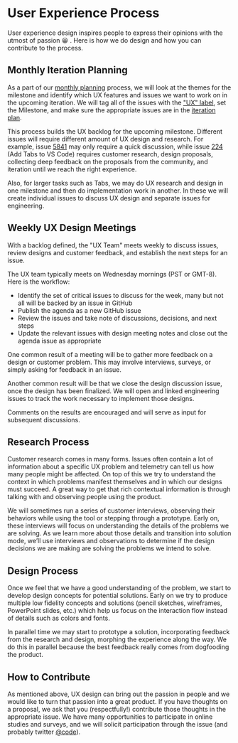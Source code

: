 # User Experience Process

User experience design inspires people to express their opinions with the utmost of passion 😀 . Here is how we do design and how you can contribute to the process.

## Monthly Iteration Planning

As a part of our [monthly planning](Develpment-Process.md) process, we will look at the themes for the milestone and identify which UX features and issues we want to work on in the upcoming iteration. We will tag all of the issues with the ["UX" label](https://github.com/microsoft/vscode/issues?q=is%3Aopen+is%3Aissue+label%3Aux), set the Milestone, and make sure the appropriate issues are in the [iteration plan](Iteration-Plans.md).

This process builds the UX backlog for the upcoming milestone. Different issues will require different amount of UX design and research. For example, issue [5841](https://github.com/microsoft/vscode/issues/5841) may only require a quick discussion, while issue [224](https://github.com/microsoft/vscode/issues/224) (Add Tabs to VS Code) requires customer research, design proposals, collecting deep feedback on the proposals from the community, and iteration until we reach the right experience.

Also, for larger tasks such as Tabs, we may do UX research and design in one milestone and then do implementation work in another. In these we will create individual issues to discuss UX design and separate issues for engineering.

## Weekly UX Design Meetings

With a backlog defined, the "UX Team" meets weekly to discuss issues, review designs and customer feedback, and establish the next steps for an issue.

The UX team typically meets on Wednesday mornings (PST or GMT-8). Here is the workflow:

* Identify the set of critical issues to discuss for the week, many but not all will be backed by an issue in GitHub
* Publish the agenda as a new GitHub issue
* Review the issues and take note of discussions, decisions, and next steps
* Update the relevant issues with design meeting notes and close out the agenda issue as appropriate

One common result of a meeting will be to gather more feedback on a design or customer problem. This may involve interviews, surveys, or simply asking for feedback in an issue.

Another common result will be that we close the design discussion issue, once the design has been finalized. We will open and linked engineering issues to track the work necessary to implement those designs.

Comments on the results are encouraged and will serve as input for subsequent discussions.

## Research Process

Customer research comes in many forms. Issues often contain a lot of information about a specific UX problem and telemetry can tell us how many people might be affected. On top of this we try to understand the context in which problems manifest themselves and in which our designs must succeed. A great way to get that rich contextual information is through talking with and observing people using the product.

We will sometimes run a series of customer interviews, observing their behaviors while using the tool or stepping through a prototype. Early on, these interviews will focus on understanding the details of the problems we are solving. As we learn more about those details and transition into solution mode, we’ll use interviews and observations to determine if the design decisions we are making are solving the problems we intend to solve.

## Design Process

Once we feel that we have a good understanding of the problem, we start to develop design concepts for potential solutions. Early on we try to produce multiple low fidelity concepts and solutions (pencil sketches, wireframes, PowerPoint slides, etc.) which help us focus on the interaction flow instead of details such as colors and fonts.

In parallel time we may start to prototype a solution, incorporating feedback from the research and design, morphing the experience along the way. We do this in parallel because the best feedback really comes from dogfooding the product.

## How to Contribute

As mentioned above, UX design can bring out the passion in people and we would like to turn that passion into a great product. If you have thoughts on a proposal, we ask that you (respectfully!) contribute those thoughts in the appropriate issue. We have many opportunities to participate in online studies and surveys, and we will solicit participation through the issue (and probably twitter [@code](https://www.twitter.com/code)).
